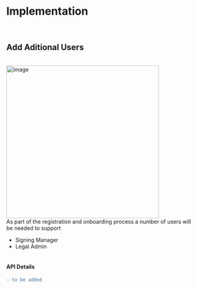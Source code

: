 # Implementation

<br>

## Add Aditional Users

<br>
<img width="400" alt="image" src="https://user-images.githubusercontent.com/94133633/210187937-82a3eb9f-4953-4f3c-8841-cfb16c89f248.png">
<br>
As part of the registration and onboarding process a number of users will be needed to support

- Signing Manager
- Legal Admin
  <br>
  <br>

#### API Details

```diff
- to be added
```

<br>
<br>
